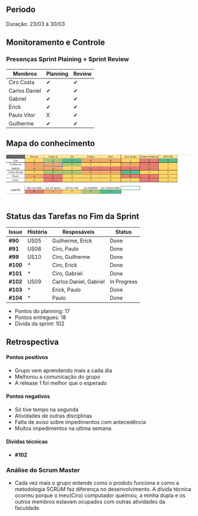 ## Período
Duração: 23/03 à 30/03

## Monitoramento e Controle
### Presenças Sprint Plaining + Sprint Review
| Membros  |  Planning  |Review  |
| ------------------- | ------------------- |------------------- |
|  Ciro Costa |   ✔  |   ✔  |
|  Carlos Daniel |  ✔  |  ✔  |
|  Gabriel |  ✔  |  ✔  |
|  Erick |  ✔  |  ✔  |
|  Paulo Vitor | X |  ✔  |
|  Guilherme  | ✔ | ✔ |

## Mapa do conhecimento  

![Mapa do conhecimento](../../assets/MapaConhecimentoSprint6.png) 


## Status das Tarefas no Fim da Sprint
| **Issue** | **História** | **Resposáveis** | **Status** |
|--|--|--|--|
|**#90**| US05 | Guilherme, Erick | Done |
|**#91**| US06 | Ciro, Paulo | Done |
|**#99**| US10 | Ciro, Guilherme | Done | 
|**#100**| * | Ciro, Erick | Done | 
|**#101**| * | Ciro, Gabriel | Done  |    
|**#102**| US09 | Carlos Daniel, Gabriel | In Progress |
|**#103**| * | Erick, Paulo | Done  |
|**#104**| * |  Paulo  | Done | 

- Pontos do planning: 17
- Pontos entregues: 18
- Dívida da sprint: 102



## Retrospectiva
#### Pontos positivos
- Grupo vem aprendendo mais a cada dia
- Melhorou a comunicação do grupo
- A release 1 foi melhor que o esperado

#### Pontos negativos
- Só tive tempo na segunda
- Atividades de outras disciplinas
- Falta de aviso sobre impedimentos com antecedência
- Muitos impedimentos na ultima semana

#### Dívidas técnicas
- **#102**

### Análise do Scrum Master
-  Cada vez mais o grupo entende como o produto funciona e como a metodologia SCRUM faz diferença no desenvolvimento.
A dívida técnica ocorreu porque o meu(Ciro) computador queimou, a minha dupla e os outros membros estavam ocupados com outras atividades da faculdade.  